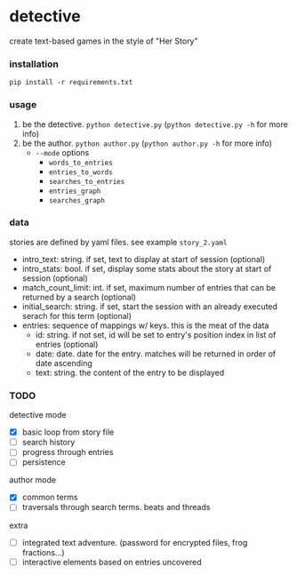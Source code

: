 # detective

create text-based games in the style of "Her Story"

### installation
`pip install -r requirements.txt`

### usage
1. be the detective. `python detective.py` (`python detective.py -h` for more info)
2. be the author. `python author.py` (`python author.py -h` for more info)
    * `--mode` options
        * `words_to_entries`
        * `entries_to_words`
        * `searches_to_entries`
        * `entries_graph`
        * `searches_graph`

### data
stories are defined by yaml files. see example `story_2.yaml`

* intro_text: string. if set, text to display at start of session (optional)
* intro_stats: bool. if set, display some stats about the story at start of session (optional)
* match_count_limit: int. if set, maximum number of entries that can be returned by a search (optional)
* initial_search: string. if set, start the session with an already executed serach for this term (optional)
* entries: sequence of mappings w/ keys. this is the meat of the data
    * id: string. if not set, id will be set to entry's position index in list of entries (optional)
    * date: date. date for the entry. matches will be returned in order of date ascending
    * text: string. the content of the entry to be displayed

### TODO
detective mode
- [x] basic loop from story file
- [ ] search history
- [ ] progress through entries
- [ ] persistence

author mode
- [x] common terms
- [ ] traversals through search terms. beats and threads

extra
- [ ] integrated text adventure. (password for encrypted files, frog fractions...)
- [ ] interactive elements based on entries uncovered

